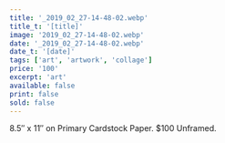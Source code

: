 ```yaml
---
title: '_2019_02_27-14-48-02.webp'
title_t: '[title]'
image: '2019_02_27-14-48-02.webp'
date: '_2019_02_27-14-48-02.webp'
date_t: '[date]'
tags: ['art', 'artwork', 'collage']
price: '100'
excerpt: 'art'
available: false
print: false
sold: false
---
```



8.5″ x 11″ on Primary Cardstock Paper.
$100 Unframed.
